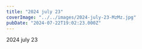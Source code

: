 ```yaml
---
title: "2024 july 23"
coverImage: "../../images/2024-july-23-MzMz.jpg"
pubDate: "2024-07-22T19:02:23.000Z"
---
```


2024 july 23
